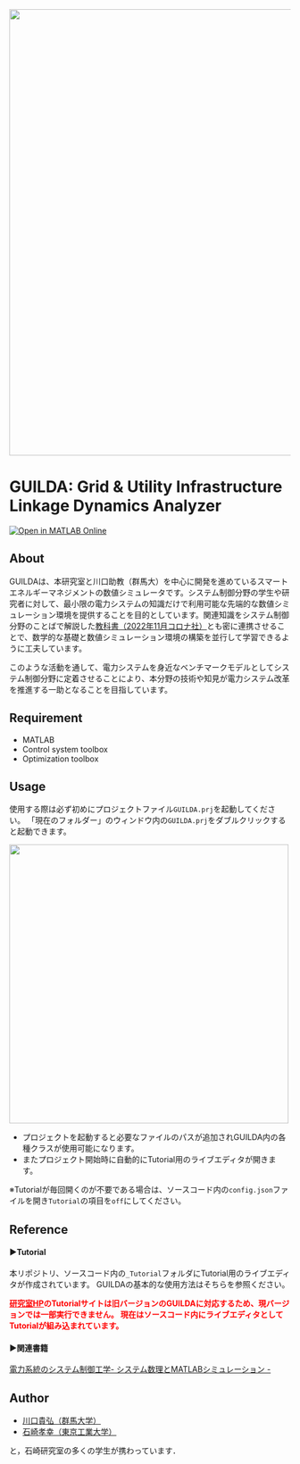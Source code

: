 <img src="https://github.com/guilda-dev/guilda/assets/54563775/20094d9b-22f5-4fb8-aff8-d80dc3cde31b" width="800">

# GUILDA: Grid & Utility Infrastructure Linkage Dynamics Analyzer

[![Open in MATLAB Online](https://www.mathworks.com/images/responsive/global/open-in-matlab-online.svg)](https://matlab.mathworks.com/open/github/v1?repo=guilda-dev/guilda&project=./GUILDA.prj)

## About
GUILDAは、本研究室と川口助教（群馬大）を中心に開発を進めているスマートエネルギーマネジメントの数値シミュレータです。システム制御分野の学生や研究者に対して、最小限の電力システムの知識だけで利用可能な先端的な数値シミュレーション環境を提供することを目的としています。関連知識をシステム制御分野のことばで解説した[教科書（2022年11月コロナ社）](https://lim.ishizaki-lab.jp/guilda#h.66rvn04iyvio)とも密に連携させることで、数学的な基礎と数値シミュレーション環境の構築を並行して学習できるように工夫しています。

このような活動を通して、電力システムを身近なベンチマークモデルとしてシステム制御分野に定着させることにより、本分野の技術や知見が電力システム改革を推進する一助となることを目指しています。

## Requirement
- MATLAB
- Control system toolbox
- Optimization toolbox

## Usage

使用する際は必ず初めにプロジェクトファイル``GUILDA.prj``を起動してください。
「現在のフォルダー」のウィンドウ内の``GUILDA.prj``をダブルクリックすると起動できます。

<img src="https://github.com/guilda-dev/guilda/assets/54563775/a83a40cc-8cff-4f8e-a466-6189f7e563fc" width="500">
  

- プロジェクトを起動すると必要なファイルのパスが追加されGUILDA内の各種クラスが使用可能になります。
- またプロジェクト開始時に自動的にTutorial用のライブエディタが開きます。

※Tutorialが毎回開くのが不要である場合は、ソースコード内の``config.json``ファイルを開き``Tutorial``の項目を``off``にしてください。

## Reference

#### ▶Tutorial
本リポジトリ、ソースコード内の``_Tutorial``フォルダにTutorial用のライブエディタが作成されています。
GUILDAの基本的な使用方法はそちらを参照ください。

[**<span style="color: red; "><u>研究室HP</u></span>**](https://lim.ishizaki-lab.jp/guilda)**<span style="color: red; ">のTutorialサイトは旧バージョンのGUILDAに対応するため、現バージョンでは一部実行できません。
現在はソースコード内にライブエディタとしてTutorialが組み込まれています。</span>**


#### ▶関連書籍
[ 電力系統のシステム制御工学- システム数理とMATLABシミュレーション - ](https://www.jstage.jst.go.jp/article/sicejl/62/10/62_640/_pdf/-char/ja)

## Author
- [川口貴弘（群馬大学）](http://hashi-lab.ei.st.gunma-u.ac.jp/~hashimotos/member/kawaguchi/)
- [石崎孝幸（東京工業大学）](https://lim.ishizaki-lab.jp)

と，石崎研究室の多くの学生が携わっています．
